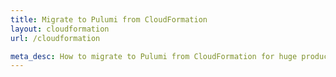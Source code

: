 ```yaml
---
title: Migrate to Pulumi from CloudFormation
layout: cloudformation
url: /cloudformation

meta_desc: How to migrate to Pulumi from CloudFormation for huge productivity gains, and a unified programming model for Devs and DevOps.
---
```

